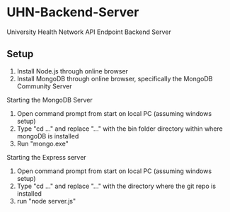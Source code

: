 # UHN-Backend-Server
University Health Network API Endpoint Backend Server

## Setup

1. Install Node.js through online browser
2. Install MongoDB through online browser, specifically the MongoDB Community Server

Starting the MongoDB Server
1. Open command prompt from start on local PC (assuming windows setup)
2. Type "cd ..." and replace "..." with the bin folder directory within where mongoDB is installed
3. Run "mongo.exe"

Starting the Express server
1. Open command prompt from start on local PC (assuming windows setup)
2. Type "cd ..." and replace "..." with the directory where the git repo is installed
3. run "node server.js"